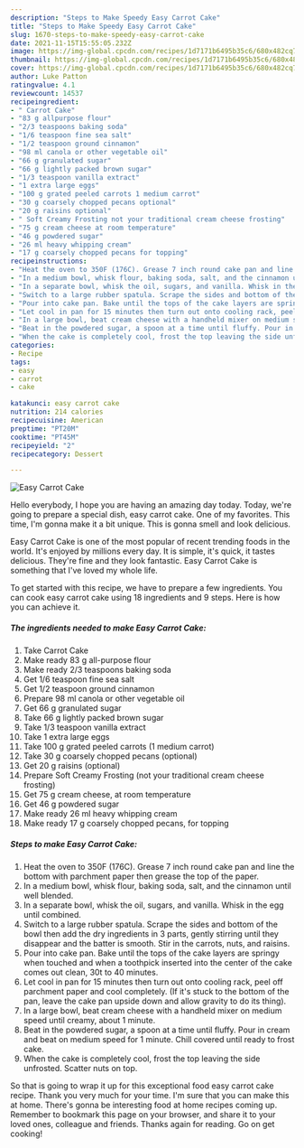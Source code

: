 ```yaml
---
description: "Steps to Make Speedy Easy Carrot Cake"
title: "Steps to Make Speedy Easy Carrot Cake"
slug: 1670-steps-to-make-speedy-easy-carrot-cake
date: 2021-11-15T15:55:05.232Z
image: https://img-global.cpcdn.com/recipes/1d7171b6495b35c6/680x482cq70/easy-carrot-cake-recipe-main-photo.jpg
thumbnail: https://img-global.cpcdn.com/recipes/1d7171b6495b35c6/680x482cq70/easy-carrot-cake-recipe-main-photo.jpg
cover: https://img-global.cpcdn.com/recipes/1d7171b6495b35c6/680x482cq70/easy-carrot-cake-recipe-main-photo.jpg
author: Luke Patton
ratingvalue: 4.1
reviewcount: 14537
recipeingredient:
- " Carrot Cake"
- "83 g allpurpose flour"
- "2/3 teaspoons baking soda"
- "1/6 teaspoon fine sea salt"
- "1/2 teaspoon ground cinnamon"
- "98 ml canola or other vegetable oil"
- "66 g granulated sugar"
- "66 g lightly packed brown sugar"
- "1/3 teaspoon vanilla extract"
- "1 extra large eggs"
- "100 g grated peeled carrots 1 medium carrot"
- "30 g coarsely chopped pecans optional"
- "20 g raisins optional"
- " Soft Creamy Frosting not your traditional cream cheese frosting"
- "75 g cream cheese at room temperature"
- "46 g powdered sugar"
- "26 ml heavy whipping cream"
- "17 g coarsely chopped pecans for topping"
recipeinstructions:
- "Heat the oven to 350F (176C). Grease 7 inch round cake pan and line the bottom with parchment paper then grease the top of the paper."
- "In a medium bowl, whisk flour, baking soda, salt, and the cinnamon until well blended."
- "In a separate bowl, whisk the oil, sugars, and vanilla. Whisk in the egg until combined."
- "Switch to a large rubber spatula. Scrape the sides and bottom of the bowl then add the dry ingredients in 3 parts, gently stirring until they disappear and the batter is smooth. Stir in the carrots, nuts, and raisins."
- "Pour into cake pan. Bake until the tops of the cake layers are springy when touched and when a toothpick inserted into the center of the cake comes out clean, 30t to 40 minutes."
- "Let cool in pan for 15 minutes then turn out onto cooling rack, peel off parchment paper and cool completely. (If it&#39;s stuck to the bottom of the pan, leave the cake pan upside down and allow gravity to do its thing)."
- "In a large bowl, beat cream cheese with a handheld mixer on medium speed until creamy, about 1 minute."
- "Beat in the powdered sugar, a spoon at a time until fluffy. Pour in cream and beat on medium speed for 1 minute. Chill covered until ready to frost cake."
- "When the cake is completely cool, frost the top leaving the side unfrosted. Scatter nuts on top."
categories:
- Recipe
tags:
- easy
- carrot
- cake

katakunci: easy carrot cake 
nutrition: 214 calories
recipecuisine: American
preptime: "PT20M"
cooktime: "PT45M"
recipeyield: "2"
recipecategory: Dessert

---
```



![Easy Carrot Cake](https://img-global.cpcdn.com/recipes/1d7171b6495b35c6/680x482cq70/easy-carrot-cake-recipe-main-photo.jpg)

Hello everybody, I hope you are having an amazing day today. Today, we're going to prepare a special dish, easy carrot cake. One of my favorites. This time, I'm gonna make it a bit unique. This is gonna smell and look delicious.



Easy Carrot Cake is one of the most popular of recent trending foods in the world. It's enjoyed by millions every day. It is simple, it's quick, it tastes delicious. They're fine and they look fantastic. Easy Carrot Cake is something that I've loved my whole life.


To get started with this recipe, we have to prepare a few ingredients. You can cook easy carrot cake using 18 ingredients and 9 steps. Here is how you can achieve it.

<!--inarticleads1-->

##### The ingredients needed to make Easy Carrot Cake:

1. Take  Carrot Cake
1. Make ready 83 g all-purpose flour
1. Make ready 2/3 teaspoons baking soda
1. Get 1/6 teaspoon fine sea salt
1. Get 1/2 teaspoon ground cinnamon
1. Prepare 98 ml canola or other vegetable oil
1. Get 66 g granulated sugar
1. Take 66 g lightly packed brown sugar
1. Take 1/3 teaspoon vanilla extract
1. Take 1 extra large eggs
1. Take 100 g grated peeled carrots (1 medium carrot)
1. Take 30 g coarsely chopped pecans (optional)
1. Get 20 g raisins (optional)
1. Prepare  Soft Creamy Frosting (not your traditional cream cheese frosting)
1. Get 75 g cream cheese, at room temperature
1. Get 46 g powdered sugar
1. Make ready 26 ml heavy whipping cream
1. Make ready 17 g coarsely chopped pecans, for topping




<!--inarticleads2-->

##### Steps to make Easy Carrot Cake:

1. Heat the oven to 350F (176C). Grease 7 inch round cake pan and line the bottom with parchment paper then grease the top of the paper.
1. In a medium bowl, whisk flour, baking soda, salt, and the cinnamon until well blended.
1. In a separate bowl, whisk the oil, sugars, and vanilla. Whisk in the egg until combined.
1. Switch to a large rubber spatula. Scrape the sides and bottom of the bowl then add the dry ingredients in 3 parts, gently stirring until they disappear and the batter is smooth. Stir in the carrots, nuts, and raisins.
1. Pour into cake pan. Bake until the tops of the cake layers are springy when touched and when a toothpick inserted into the center of the cake comes out clean, 30t to 40 minutes.
1. Let cool in pan for 15 minutes then turn out onto cooling rack, peel off parchment paper and cool completely. (If it&#39;s stuck to the bottom of the pan, leave the cake pan upside down and allow gravity to do its thing).
1. In a large bowl, beat cream cheese with a handheld mixer on medium speed until creamy, about 1 minute.
1. Beat in the powdered sugar, a spoon at a time until fluffy. Pour in cream and beat on medium speed for 1 minute. Chill covered until ready to frost cake.
1. When the cake is completely cool, frost the top leaving the side unfrosted. Scatter nuts on top.




So that is going to wrap it up for this exceptional food easy carrot cake recipe. Thank you very much for your time. I'm sure that you can make this at home. There's gonna be interesting food at home recipes coming up. Remember to bookmark this page on your browser, and share it to your loved ones, colleague and friends. Thanks again for reading. Go on get cooking!
